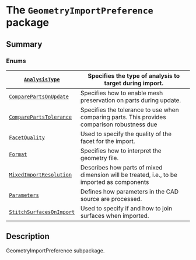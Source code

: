 <a id="module-ansys.mechanical.stubs.Ansys.Mechanical.DataModel.Enums.GeometryImportPreference"></a>

<a id="the-geometryimportpreference-package"></a>

# The `GeometryImportPreference` package

<a id="summary"></a>

## Summary

### Enums

| [`AnalysisType`](AnalysisType.md#AnalysisType)                               | Specifies the type of analysis to target during import.                                      |
|------------------------------------------------------------------------------|----------------------------------------------------------------------------------------------|
| [`ComparePartsOnUpdate`](ComparePartsOnUpdate.md#ComparePartsOnUpdate)       | Specifies how to enable mesh preservation on parts during update.                            |
| [`ComparePartsTolerance`](ComparePartsTolerance.md#ComparePartsTolerance)    | Specifies the tolerance to use when comparing parts. This provides comparison robustness due |
| [`FacetQuality`](FacetQuality.md#FacetQuality)                               | Used to specify the quality of the facet for the import.                                     |
| [`Format`](Format.md#Format)                                                 | Specifies how to interpret the geometry file.                                                |
| [`MixedImportResolution`](MixedImportResolution.md#MixedImportResolution)    | Describes how parts of mixed dimension will be treated, i.e., to be imported as components   |
| [`Parameters`](Parameters.md#Parameters)                                     | Defines how parameters in the CAD source are processed.                                      |
| [`StitchSurfacesOnImport`](StitchSurfacesOnImport.md#StitchSurfacesOnImport) | Used to specify if and how to join surfaces when imported.                                   |

<a id="description"></a>

## Description

GeometryImportPreference subpackage.

<!-- !! processed by numpydoc !! -->
